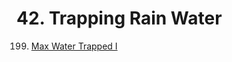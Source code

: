 # 42. Trapping Rain Water

199. &#x20;[  Max Water Trapped I](../../lai-offer/cross-training-iii/199.-max-water-trapped-i.md)
